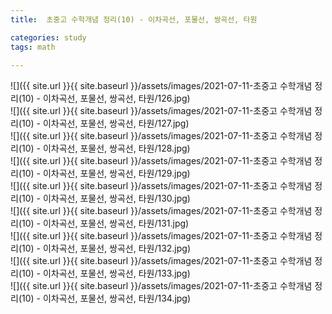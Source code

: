 ```yaml
---
title:  초중고 수학개념 정리(10) - 이차곡선, 포물선, 쌍곡선, 타원

categories: study 
tags: math
 
---
```


  
![]({{ site.url }}{{ site.baseurl }}/assets/images/2021-07-11-초중고 수학개념 정리(10) - 이차곡선, 포물선, 쌍곡선, 타원/126.jpg)  
![]({{ site.url }}{{ site.baseurl }}/assets/images/2021-07-11-초중고 수학개념 정리(10) - 이차곡선, 포물선, 쌍곡선, 타원/127.jpg)  
![]({{ site.url }}{{ site.baseurl }}/assets/images/2021-07-11-초중고 수학개념 정리(10) - 이차곡선, 포물선, 쌍곡선, 타원/128.jpg)  
![]({{ site.url }}{{ site.baseurl }}/assets/images/2021-07-11-초중고 수학개념 정리(10) - 이차곡선, 포물선, 쌍곡선, 타원/129.jpg)  
![]({{ site.url }}{{ site.baseurl }}/assets/images/2021-07-11-초중고 수학개념 정리(10) - 이차곡선, 포물선, 쌍곡선, 타원/130.jpg)  
![]({{ site.url }}{{ site.baseurl }}/assets/images/2021-07-11-초중고 수학개념 정리(10) - 이차곡선, 포물선, 쌍곡선, 타원/131.jpg)  
![]({{ site.url }}{{ site.baseurl }}/assets/images/2021-07-11-초중고 수학개념 정리(10) - 이차곡선, 포물선, 쌍곡선, 타원/132.jpg)  
![]({{ site.url }}{{ site.baseurl }}/assets/images/2021-07-11-초중고 수학개념 정리(10) - 이차곡선, 포물선, 쌍곡선, 타원/133.jpg)  
![]({{ site.url }}{{ site.baseurl }}/assets/images/2021-07-11-초중고 수학개념 정리(10) - 이차곡선, 포물선, 쌍곡선, 타원/134.jpg)  
